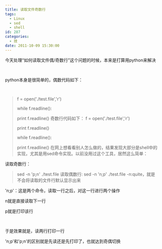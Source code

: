 ```yaml
---
title: 读取文件奇数行
tags:
  - Linux
  - sed
  - shell
id: 287
categories:
  - 技
date: 2011-10-09 15:30:00
---
```


今天处理“如何读取文件偶/奇数行”这个问题的时候，本来是打算用python来解决

&nbsp;

python本身是很简单的，偶数代码如下：

&nbsp;
> f = open('./test.file','r')
> 
> while f.readline():
> 
> print f.readline()
奇数行代码如下：
> f = open('./test.file','r')
> 
> print f.readline()
> 
> while f.readline():
> 
> print f.readline()
在网上想看看别人怎么做的，结果发现大部分是shell中的实现，尤其是用sed命令实现。以前没用过这个工具，居然这么简单：

读取奇数行：
> sed -n 'p;n' ./test.file
读取偶数行:
> sed -n 'n;p' ./test.file
-n:quite，就是不会将读取的文件行默认显示出来

'n;p'：这是两个命令，读取一行之后，对这一行进行两个操作

n就是直接读取下一行

p就是打印该行

&nbsp;

于是效果就是，读两行打印一行

'n;p'和'p;n'的区别就是先读还是先打印了，也就达到奇偶切换

&nbsp;